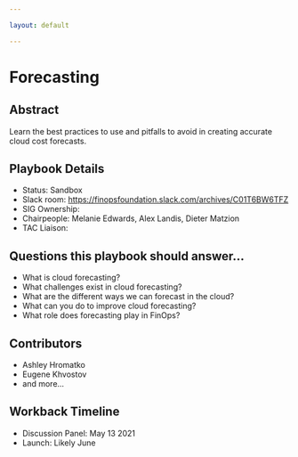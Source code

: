 ```yaml
---

layout: default

---
```


# Forecasting

## Abstract

Learn the best practices to use and pitfalls to avoid in creating accurate cloud cost forecasts.

## Playbook Details

- Status: Sandbox
- Slack room: https://finopsfoundation.slack.com/archives/C01T6BW6TFZ
- SIG Ownership: 
- Chairpeople: Melanie Edwards, Alex Landis, Dieter Matzion 
- TAC Liaison: 

## Questions this playbook should answer…
- What is cloud forecasting?
- What challenges exist in cloud forecasting?
- What are the different ways we can forecast in the cloud?
- What can you do to improve cloud forecasting?
- What role does forecasting play in FinOps?

## Contributors

- Ashley Hromatko
- Eugene Khvostov
- and more...

## Workback Timeline
- Discussion Panel: May 13 2021
- Launch: Likely June

